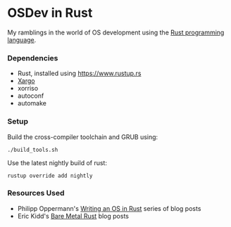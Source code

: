 OSDev in Rust
=============

My ramblings in the world of OS development using the [Rust programming language](http://rust-lang.org).

### Dependencies

 * Rust, installed using https://www.rustup.rs
 * [Xargo](https://github.com/japaric/xargo)
 * xorriso
 * autoconf
 * automake

### Setup

Build the cross-compiler toolchain and GRUB using:

    ./build_tools.sh

Use the latest nightly build of rust:

    rustup override add nightly

### Resources Used

 * Philipp Oppermann's [Writing an OS in Rust](http://os.phil-opp.com/) series of blog posts
 * Eric Kidd's [Bare Metal Rust](http://www.randomhacks.net/bare-metal-rust/) blog posts
